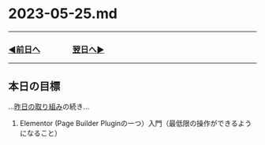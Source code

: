 # 2023-05-25.md
---
### [◀️前日へ](https://github.com/yuasys/chatty-journal/blob/main/2023/05/2023-05-24.md)&emsp;&emsp;&emsp;&emsp;[翌日へ▶️](https://github.com/yuasys/chatty-journal/blob/main/2023/05/2023-05-26.md)
---

## 本日の目標

...[昨日の取り組み](https://github.com/yuasys/chatty-journal/blob/main/2023/05/2023-05-24.md)の続き...  

1. Elementor (Page Builder Pluginの一つ）入門（最低限の操作ができるようになること）


